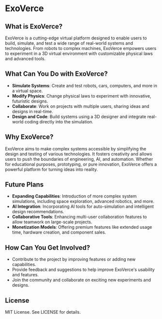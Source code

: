 # ExoVerce

## What is ExoVerce?

ExoVerce is a cutting-edge virtual platform designed to enable users to build, simulate, and test a wide range of real-world systems and technologies. From robots to complex machines, ExoVerce empowers users to experiment in a 3D virtual environment with customizable physical laws and advanced tools.

## What Can You Do with ExoVerce?

- **Simulate Systems**: Create and test robots, cars, computers, and more in a virtual space.
- **Modify Physics**: Change physical laws to experiment with innovative, futuristic designs.
- **Collaborate**: Work on projects with multiple users, sharing ideas and designs in real-time.
- **Design and Code**: Build systems using a 3D designer and integrate real-world coding directly into the simulation.

## Why ExoVerce?

ExoVerce aims to make complex systems accessible by simplifying the design and testing of various technologies. It fosters creativity and allows users to push the boundaries of engineering, AI, and automation. Whether for educational purposes, prototyping, or pure innovation, ExoVerce offers a powerful platform for turning ideas into reality.

## Future Plans

- **Expanding Capabilities**: Introduction of more complex system simulations, including space exploration, advanced robotics, and more.
- **AI Integration**: Incorporating AI tools for auto-simulation and intelligent design recommendations.
- **Collaborative Tools**: Enhancing multi-user collaboration features to allow teamwork on large-scale projects.
- **Monetization Models**: Offering premium features like extended usage time, hardware creation, and component sales.

## How Can You Get Involved?

- Contribute to the project by improving features or adding new capabilities.
- Provide feedback and suggestions to help improve ExoVerce's usability and features.
- Join the community and collaborate on exciting new experiments and designs.

## License

MIT License. See LICENSE for details.
